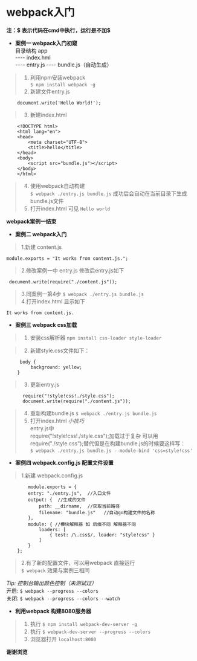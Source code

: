 # webpack入门
**注：$ 表示代码在cmd中执行，运行是不加$**   
  * **案例一  webpack入门初窥**  
  目录结构  app  
 ---- index.hml    
 ---- entry.js
 ---- bundle.js（自动生成）

>1.  利用npm安装webpack    
  		`$ npm install webpack -g`  
>2.  新建文件entry.js  
>
		document.write('Hello World!');		
  
>3.  新建index.html  
>		
		<!DOCTYPE html>
		<html lang="en">
		<head>
			<meta charset="UTF-8">
			<title>hello</title>
		</head>
		<body>
			<script src="bundle.js"></script>
		</body>
		</html>
>4.  使用webpack自动构建  
      `$ webpack ./entry.js bundle.js`
成功后会自动在当前目录下生成bundle.js文件
>5.  打开index.html 可见 `Hello world`

  **webpack案例一结束**

* **案例二 webpack入门**
>1.新建 content.js  
>
	module.exports = "It works from content.js.";

>2.修改案例一中 entry.js 修改后entry.js如下
>
	 document.write(require("./content.js"));

>3.同案例一第4步 
	`$ webpack ./entry.js bundle.js`  
>4.打开index.html 显示如下
>	
	It works from content.js.

* **案例三 webpack css加载**  
>1. 安装css解析器   `npm install css-loader style-loader`
 
>2. 新建style.css文件如下：  
>
		 body {
	   		 background: yellow;
		}

>3. 更新entry.js
> 
		  require("!style!css!./style.css");
		  document.write(require("./content.js"));

>4. 重新构建bundle.js `$ webpack ./entry.js bundle.js`  
>5. 打开index.html
*小技巧*  
entry.js中  
require("!style!css!./style.css");加载过于复杂
可以用 require("./style.css");替代但是在构建bundle.js的时候要这样写：  
	`$ webpack ./entry.js bundle.js --module-bind 'css=style!css'`     

* **案例四 webpack.config.js 配置文件设置**    

>1.新建 webpack.config.js  

			module.exports = {
		    entry: "./entry.js",  //入口文件
		    output: {  //生成的文件
		        path: __dirname,  //获取当前路径
		        filename: "bundle.js"   //自动go构建文件的名称
		    },
		    module: { //模块解释器 如 后缀不同 解释器不同
		        loaders: [
		            { test: /\.css$/, loader: "style!css" }
		        ]
		    }
		};

>2.有了新的配置文件，可以用webpack 直接运行  
 `$ webpack`
效果与案例三相同	 


<i>Tip: 控制台输出颜色控制（未测试过）  </i>  
 开启:  `$ webpack --progress --colors`  
关闭: `$ webpack --progress --colors --watch`

* **利用webpack 构建8080服务器**    
>1. 执行 `$ npm install webpack-dev-server -g`
>2. 执行 `$ webpack-dev-server --progress --colors`
>3. 浏览器打开 `localhost:8080`


   
**谢谢浏览**